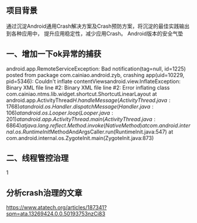 ## 项目背景
   通过沉淀Android通用Crash解决方案及Crash预防方案，将沉淀的最佳实践输出到各种应用中， 提升应用稳定性，减少应用Crash。 Android版本的安全气垫


## 一、增加一下ok异常的捕获

android.app.RemoteServiceException: Bad notification(tag=null, id=1225) posted from package com.cainiao.android.zyb, crashing app(uid=10229, pid=5346): Couldn't inflate contentViewsandroid.view.InflateException: Binary XML file line #2: Binary XML file line #2: Error inflating class com.cainiao.ntms.lib.widget.shortcut.ShortcutLinearLayout
    at android.app.ActivityThread$H.handleMessage(ActivityThread.java:1768)
    at android.os.Handler.dispatchMessage(Handler.java:106)
    at android.os.Looper.loop(Looper.java:201)
    at android.app.ActivityThread.main(ActivityThread.java:6864)
    at java.lang.reflect.Method.invoke(Native Method)
    at com.android.internal.os.RuntimeInit$MethodAndArgsCaller.run(RuntimeInit.java:547)
    at com.android.internal.os.ZygoteInit.main(ZygoteInit.java:873)
    
    
## 二、线程管控治理

1


## 分析crash治理的文章
https://www.atatech.org/articles/187341?spm=ata.13269424.0.0.50193753nzCi83




